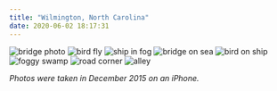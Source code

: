 ```yaml
---
title: "Wilmington, North Carolina"
date: 2020-06-02 18:17:31
---
```


<img alt="bridge photo" class="post-image" src="/img/wilmington/IMG_1300.jpeg" />
<img alt="bird fly" class="post-image" src="/img/wilmington/IMG_1377.jpeg" />
<img alt="ship in fog" class="post-image" src="/img/wilmington/IMG_1367.jpeg" />
<img alt="bridge on sea" class="post-image" src="/img/wilmington/IMG_1358.jpeg" />
<img alt="bird on ship" class="post-image" src="/img/wilmington/IMG_1372.jpeg" />
<img alt="foggy swamp" class="post-image" src="/img/wilmington/IMG_1289.jpeg" />
<img alt="road corner" class="post-image" src="/img/wilmington/IMG_1299.jpeg" />
<img alt="alley" class="post-image" src="/img/wilmington/IMG_1325.jpeg" />

_Photos were taken in December 2015 on an iPhone._

<script>
;(function(){
    var head = document.getElementsByTagName('head')[0];
    var style = document.createElement('style');
    style.setAttribute('type', 'text/css');
    var css = /* css */`
        .post-content .post-image {
            max-width: 512px; 
            width: 100%; 
            margin: 100px auto; 
            border: 1px solid lightgrey; 
            border-radius: 1px;
        }   
    `
    if (style.styleSheet) {   
        // IE
        style.styleSheet.cssText = css;
    } else { 
        // the world
        style.appendChild(document.createTextNode(css));
    }
    head.appendChild(style);
})()
</script>
